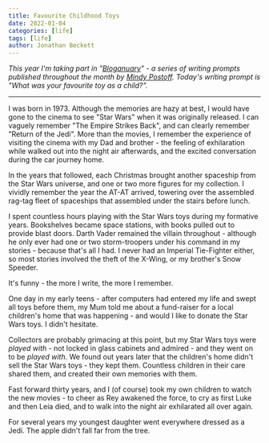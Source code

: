 ```yaml
---
title: Favourite Childhood Toys
date: 2022-01-04
categories: [life]
tags: [life]
author: Jonathan Beckett
---
```


*This year I'm taking part in "[Bloganuary](https://bloganuary.wordpress.com/)" - a series of writing prompts published throughout the month by [Mindy Postoff](https://bloganuary.wordpress.com/author/mindywoothemes/). Today's writing prompt is "What was your favourite toy as a child?".*

---

I was born in 1973. Although the memories are hazy at best, I would have gone to the cinema to see "Star Wars" when it was originally released. I can vaguely remember "The Empire Strikes Back", and can clearly remember "Return of the Jedi". More than the movies, I remember the experience of visiting the cinema with my Dad and brother - the feeling of exhilaration while walked out into the night air afterwards, and the excited conversation during the car journey home.

In the years that followed, each Christmas brought another spaceship from the Star Wars universe, and one or two more figures for my collection. I vividly remember the year the AT-AT arrived, towering over the assembled rag-tag fleet of spaceships that assembled under the stairs before lunch.

I spent countless hours playing with the Star Wars toys during my formative years. Bookshelves became space stations, with books pulled out to provide blast doors. Darth Vader remained the villain throughout - although he only ever had one or two storm-troopers under his command in my stories - because that's all I had. I never had an Imperial Tie-Fighter either, so most stories involved the theft of the X-Wing, or my brother's Snow Speeder.

It's funny - the more I write, the more I remember.

One day in my early teens - after computers had entered my life and swept all toys before them, my Mum told me about a fund-raiser for a local children's home that was happening - and would I like to donate the Star Wars toys. I didn't hesitate.

Collectors are probably grimacing at this point, but my Star Wars toys were *played with* - not locked in glass cabinets and admired - and they went on to be *played with*. We found out years later that the children's home didn't sell the Star Wars toys - they kept them. Countless children in their care shared them, and created their own memories with them.

Fast forward thirty years, and I (of course) took my own children to watch the new movies - to cheer as Rey awakened the force, to cry as first Luke and then Leia died, and to walk into the night air exhilarated all over again.

For several years my youngest daughter went everywhere dressed as a Jedi. The apple didn't fall far from the tree.